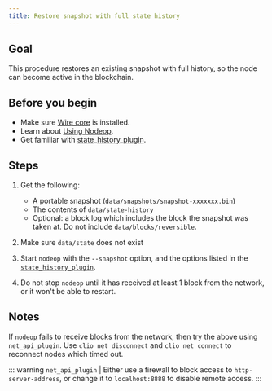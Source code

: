 ```yaml
---
title: Restore snapshot with full state history
---
```


## Goal

This procedure restores an existing snapshot with full history, so the node can become active in the blockchain.

## Before you begin

* Make sure [Wire core](/docs/getting-started/install-dependencies.md) is installed.
* Learn about [Using Nodeop](../usage/index.md).
* Get familiar with [state_history_plugin](../plugins/state-history-plugin.md).

## Steps

1. Get the following:
   * A portable snapshot (`data/snapshots/snapshot-xxxxxxx.bin`)
   * The contents of `data/state-history`
   * Optional: a block log which includes the block the snapshot was taken at. Do not include `data/blocks/reversible`.

2. Make sure `data/state` does not exist

3. Start `nodeop` with the `--snapshot` option, and the options listed in the [`state_history_plugin`](../plugins/state-history-plugin.md).

4. Do not stop `nodeop` until it has received at least 1 block from the network, or it won't be able to restart.

## Notes

If `nodeop` fails to receive blocks from the network, then try the above using `net_api_plugin`. Use `clio net disconnect` and `clio net connect` to reconnect nodes which timed out.

::: warning `net_api_plugin`
| Either use a firewall to block access to `http-server-address`, or change it to `localhost:8888` to disable remote access.
:::

